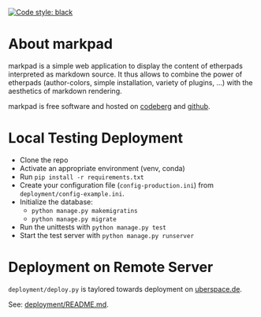 [![Code style: black](https://img.shields.io/badge/code%20style-black-000000.svg)](https://github.com/psf/black)



# About markpad

markpad is a simple web application to display the content of etherpads interpreted as markdown source. It thus allows to combine the power of etherpads (author-colors, simple installation, variety of plugins, ...) with the aesthetics of markdown rendering.

markpad is free software and hosted on [codeberg](https://codeberg.org/cknoll/markpad) and [github](https://codeberg.org/cknoll/markpad).


# Local Testing Deployment
- Clone the repo
- Activate an appropriate environment (venv, conda)
- Run `pip install -r requirements.txt`
- Create your configuration file (`config-production.ini`) from `deployment/config-example.ini`.
- Initialize the database:
    - `python manage.py makemigratins`
    - `python manage.py migrate`
- Run the unittests with `python manage.py test`
- Start the test server with `python manage.py runserver`


# Deployment on Remote Server

`deployment/deploy.py` is taylored towards deployment on [uberspace.de](https://uberspace.de).

See: [deployment/README.md](deployment/README.md).
